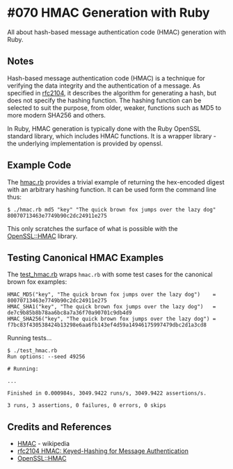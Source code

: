 # #070 HMAC Generation with Ruby

All about hash-based message authentication code (HMAC) generation with Ruby.

## Notes

Hash-based message authentication code (HMAC) is a technique for verifying the data integrity and the authentication of a message.
As specified in [rfc2104](https://tools.ietf.org/html/rfc2104), it describes the algorithm for generating a hash,
but does not specify the hashing function. The hashing function can be selected to suit the purpose, from older, weaker, functions
such as MD5 to more modern SHA256 and others.

In Ruby, HMAC generation is typically done with the Ruby OpenSSL standard library, which includes HMAC functions.
It is a wrapper library - the underlying implementation is provided by openssl.

## Example Code

The [hmac.rb](./hmac.rb) provides a trivial example of returning the hex-encoded digest with an arbitrary hashing function.
It can be used form the command line thus:

    $ ./hmac.rb md5 "key" "The quick brown fox jumps over the lazy dog"
    80070713463e7749b90c2dc24911e275

This only scratches the surface of what is possible with the
[OpenSSL::HMAC](https://ruby-doc.org/stdlib-2.1.0/libdoc/openssl/rdoc/OpenSSL/HMAC.html) library.

## Testing Canonical HMAC Examples

The [test_hmac.rb](./test_hmac.rb) wraps `hmac.rb` with some test cases for the canonical brown fox examples:

    HMAC_MD5("key", "The quick brown fox jumps over the lazy dog")    = 80070713463e7749b90c2dc24911e275
    HMAC_SHA1("key", "The quick brown fox jumps over the lazy dog")   = de7c9b85b8b78aa6bc8a7a36f70a90701c9db4d9
    HMAC_SHA256("key", "The quick brown fox jumps over the lazy dog") = f7bc83f430538424b13298e6aa6fb143ef4d59a14946175997479dbc2d1a3cd8

Running tests...

    $ ./test_hmac.rb
    Run options: --seed 49256

    # Running:

    ...

    Finished in 0.000984s, 3049.9422 runs/s, 3049.9422 assertions/s.

    3 runs, 3 assertions, 0 failures, 0 errors, 0 skips

## Credits and References

* [HMAC](https://en.wikipedia.org/wiki/HMAC) - wikipedia
* [rfc2104 HMAC: Keyed-Hashing for Message Authentication](https://tools.ietf.org/html/rfc2104)
* [OpenSSL::HMAC](https://ruby-doc.org/stdlib-2.1.0/libdoc/openssl/rdoc/OpenSSL/HMAC.html)
